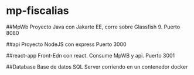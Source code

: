 # mp-fiscalias

##MpWb
Proyecto Java con Jakarte EE, corre sobre Glassfish 9.
Puerto 8080

##api
Proyecto NodeJS con express
Puerto 3000

##react-app
Front-Edn con react. 
Consume MpWB y api.
Puerto 3001

##Database
Base de datos SQL Server corriendo en un contenedor docker

